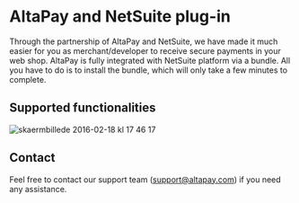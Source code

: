# AltaPay and NetSuite plug-in

Through the partnership of AltaPay and NetSuite, we have made it much easier for you as merchant/developer to receive secure payments in your web shop. AltaPay is fully integrated with NetSuite platform via a bundle. All
you have to do is to install the bundle, which will only take a few minutes to complete. 

## Supported functionalities
![skaermbillede 2016-02-18 kl 17 46 17](https://cloud.githubusercontent.com/assets/17084032/13150831/bd946622-d667-11e5-8038-ccc1d9ac71db.png)

## Contact
Feel free to contact our support team (support@altapay.com) if you need any assistance.
